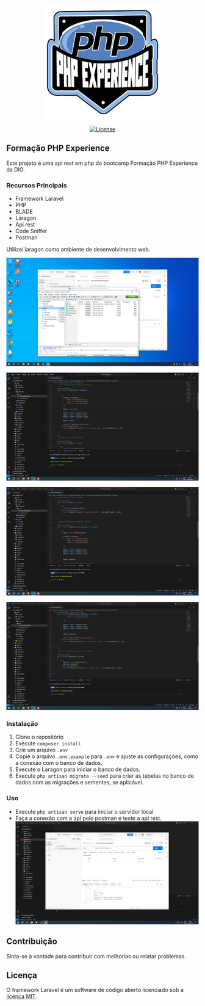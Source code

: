 
<p align="center"><a href="https://www.dio.me/bootcamp/formacao-php-experience" target="_blank"><img src="imagens/20b04ddf-42a7-4945-b004-e6cd8b1a798f.webp" width="300" height="300" alt="PHP"></a></p>
<p align="center">
<a href="https://packagist.org/packages/laravel/framework"><img src="https://img.shields.io/packagist/l/laravel/framework" alt="License"></a>
</p>

## Formação PHP Experience

Este projeto é uma api rest em php do bootcamp Formação PHP Experience da DIO.

### Recursos Principais

- Framework Laravel
- PHP
- BLADE
- Laragon
- Api rest
- Code Sniffer
- Postman

Utilizei laragon como ambiente de desenvolvimento web.

![Exemplo de Screenshot](imagens/laragon.png)

![Exemplo de Screenshot](imagens/controller.png)

![Exemplo de Screenshot](imagens/controller2.png)

![Exemplo de Screenshot](imagens/destroy.png)

### Instalação

1. Clone o repositório
2. Execute `composer install`
3. Crie um arquivo `.env`
3. Copie o arquivo `.env.example` para `.env` e ajuste as configurações, como a conexão com o banco de dados.
4. Execute o Laragon para iniciar o banco de dados.
5. Execute `php artisan migrate --seed` para criar as tabelas no banco de dados com as migrações e sementes, se aplicável.

### Uso

- Execute `php artisan serve` para iniciar o servidor local
- Faça a conexão com a api pelo postman e teste a api rest.
![Exemplo de Screenshot](imagens/get.png)

## Contribuição

Sinta-se à vontade para contribuir com melhorias ou relatar problemas.

## Licença

O framework Laravel é um software de código aberto licenciado sob a [licença MIT](https://opensource.org/licenses/MIT).
